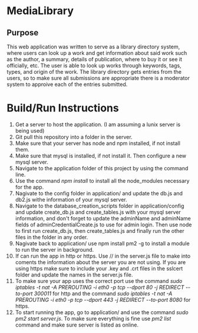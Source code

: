 # MediaLibrary

## Purpose
This web application was written to serve as a library directory system, where users can look up a work and get information about said work such as the author, a summary, details of publication, where to buy it or see it officially, etc. The user is able to look up works through keywords, tags, types, and origin of the work. The library directory gets entries from the users, so to make sure all submissions are appropriate there is a moderator system to approive each of the entries submitted.

# Build/Run Instructions

1. Get a server to host the application. (I am assuming a lunix server is being used)
2. Git pull this repository into a folder in the server.
3. Make sure that your server has node and npm installed, if not install them. 
4. Make sure that mysql is installed, if not install it. Then configure a new mysql server.
5. Navigate to the application folder of this project by using the command line. 
6. Use the command *npm install* to install all the node_modules necessary for the app.
7. Nagivate to the config folder in application/ and update the db.js and db2.js withe information of your mysql server.
8. Navigate to the database_creation_scripts folder in application/config and update create_db.js and create_tables.js with your mysql server information, and don't forget to update the adminName and adminName fields of adminCredentialCreate.js to use for admin login. Then use node to first run create_db.js, then create_tables.js and finally run the other files in the folder in any order.
9. Nagivate back to application/ use npm install pm2 -g to install a module to run the server in background.
10. If can run the app in http or https. Use // in the server.js file to make into coments the information about the server you are not using. If you are using https make sure to include your .key and .crt files in the sslcert folder and update the names in the server.js file.
11. To make sure your app uses the correct port use the command *sudo iptables -t nat -A PREROUTING -i eth0 -p tcp --dport 80 -j REDIRECT --to-port 300011* for http and the command *sudo iptables -t nat -A PREROUTING -i eth0 -p tcp --dport 443 -j REDIRECT --to-port 8080* for https.
12. To start running the app, go to application/ and  use the command *sudo pm2 start server.js*. To make sure everything is fine use *pm2 list* command and make sure server is listed as online.
